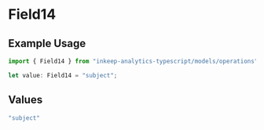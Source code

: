 # Field14

## Example Usage

```typescript
import { Field14 } from "inkeep-analytics-typescript/models/operations";

let value: Field14 = "subject";
```

## Values

```typescript
"subject"
```